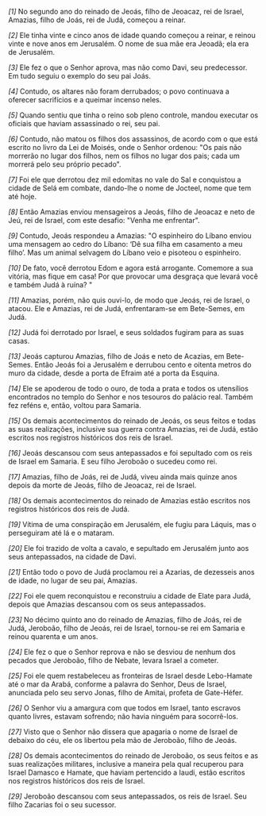 *[1]* No segundo ano do reinado de Jeoás, filho de Jeoacaz, rei de Israel, Amazias, filho de Joás, rei de Judá, começou a reinar.

*[2]* Ele tinha vinte e cinco anos de idade quando começou a reinar, e reinou vinte e nove anos em Jerusalém. O nome de sua mãe era Jeoadã; ela era de Jerusalém.

*[3]* Ele fez o que o Senhor aprova, mas não como Davi, seu predecessor. Em tudo seguiu o exemplo do seu pai Joás.

*[4]* Contudo, os altares não foram derrubados; o povo continuava a oferecer sacrifícios e a queimar incenso neles.

*[5]* Quando sentiu que tinha o reino sob pleno controle, mandou executar os oficiais que haviam assassinado o rei, seu pai.

*[6]* Contudo, não matou os filhos dos assassinos, de acordo com o que está escrito no livro da Lei de Moisés, onde o Senhor ordenou: "Os pais não morrerão no lugar dos filhos, nem os filhos no lugar dos pais; cada um morrerá pelo seu próprio pecado".

*[7]* Foi ele que derrotou dez mil edomitas no vale do Sal e conquistou a cidade de Selá em combate, dando-lhe o nome de Jocteel, nome que tem até hoje.

*[8]* Então Amazias enviou mensageiros a Jeoás, filho de Jeoacaz e neto de Jeú, rei de Israel, com este desafio: "Venha me enfrentar".

*[9]* Contudo, Jeoás respondeu a Amazias: "O espinheiro do Líbano enviou uma mensagem ao cedro do Líbano: ‘Dê sua filha em casamento a meu filho’. Mas um animal selvagem do Líbano veio e pisoteou o espinheiro.

*[10]* De fato, você derrotou Edom e agora está arrogante. Comemore a sua vitória, mas fique em casa! Por que provocar uma desgraça que levará você e também Judá à ruína? "

*[11]* Amazias, porém, não quis ouvi-lo, de modo que Jeoás, rei de Israel, o atacou. Ele e Amazias, rei de Judá, enfrentaram-se em Bete-Semes, em Judá.

*[12]* Judá foi derrotado por Israel, e seus soldados fugiram para as suas casas.

*[13]* Jeoás capturou Amazias, filho de Joás e neto de Acazias, em Bete-Semes. Então Jeoás foi a Jerusalém e derrubou cento e oitenta metros do muro da cidade, desde a porta de Efraim até a porta da Esquina.

*[14]* Ele se apoderou de todo o ouro, de toda a prata e todos os utensílios encontrados no templo do Senhor e nos tesouros do palácio real. Também fez reféns e, então, voltou para Samaria.

*[15]* Os demais acontecimentos do reinado de Jeoás, os seus feitos e todas as suas realizações, inclusive sua guerra contra Amazias, rei de Judá, estão escritos nos registros históricos dos reis de Israel.

*[16]* Jeoás descansou com seus antepassados e foi sepultado com os reis de Israel em Samaria. E seu filho Jeroboão o sucedeu como rei.

*[17]* Amazias, filho de Joás, rei de Judá, viveu ainda mais quinze anos depois da morte de Jeoás, filho de Jeoacaz, rei de Israel.

*[18]* Os demais acontecimentos do reinado de Amazias estão escritos nos registros históricos dos reis de Judá.

*[19]* Vítima de uma conspiração em Jerusalém, ele fugiu para Láquis, mas o perseguiram até lá e o mataram.

*[20]* Ele foi trazido de volta a cavalo, e sepultado em Jerusalém junto aos seus antepassados, na cidade de Davi.

*[21]* Então todo o povo de Judá proclamou rei a Azarias, de dezesseis anos de idade, no lugar de seu pai, Amazias.

*[22]* Foi ele quem reconquistou e reconstruiu a cidade de Elate para Judá, depois que Amazias descansou com os seus antepassados.

*[23]* No décimo quinto ano do reinado de Amazias, filho de Joás, rei de Judá, Jeroboão, filho de Jeoás, rei de Israel, tornou-se rei em Samaria e reinou quarenta e um anos.

*[24]* Ele fez o que o Senhor reprova e não se desviou de nenhum dos pecados que Jeroboão, filho de Nebate, levara Israel a cometer.

*[25]* Foi ele quem restabeleceu as fronteiras de Israel desde Lebo-Hamate até o mar da Arabá, conforme a palavra do Senhor, Deus de Israel, anunciada pelo seu servo Jonas, filho de Amitai, profeta de Gate-Héfer.

*[26]* O Senhor viu a amargura com que todos em Israel, tanto escravos quanto livres, estavam sofrendo; não havia ninguém para socorrê-los.

*[27]* Visto que o Senhor não dissera que apagaria o nome de Israel de debaixo do céu, ele os libertou pela mão de Jeroboão, filho de Jeoás.

*[28]* Os demais acontecimentos do reinado de Jeroboão, os seus feitos e as suas realizações militares, inclusive a maneira pela qual recuperou para Israel Damasco e Hamate, que haviam pertencido a Iaudi, estão escritos nos registros históricos dos reis de Israel.

*[29]* Jeroboão descansou com seus antepassados, os reis de Israel. Seu filho Zacarias foi o seu sucessor.

